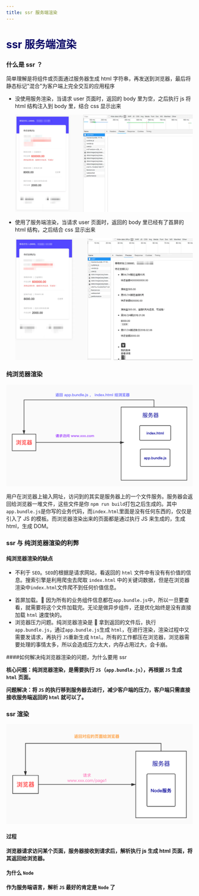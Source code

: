 ```yaml
---
title: ssr 服务端渲染
---
```


# <font color="#090768">ssr 服务端渲染</font>

### 什么是 ssr ？

简单理解是将组件或页面通过服务器生成 html 字符串，再发送到浏览器，最后将静态标记"混合"为客户端上完全交互的应用程序

-   没使用服务渲染，当请求 user 页面时，返回的 body 里为空，之后执行 js 将 html 结构注入到 body 里，结合 css 显示出来

    ![没有使用 ssr](../.vuepress/public/imgs/no-ssr.webp)

-   使用了服务端渲染，当请求 user 页面时，返回的 body 里已经有了首屏的 html 结构，之后结合 css 显示出来

    ![使用 ssr](../.vuepress/public/imgs/yes-ssr.webp)

### 纯浏览器渲染

![浏览器渲染](../.vuepress/public/imgs/browser-render.jpg)

用户在浏览器上输入网址，访问到的其实是服务器上的一个文件服务。服务器会返回给浏览器一堆文件，这些文件是你 `npm run build`打包之后生成的。其中`app.bundle.js`是你写的业务代码，而`index.html`里面是没有任何东西的，仅仅是引入了 JS 的模板。而浏览器渲染出来的页面都是通过执行 JS 来生成的，生成 html，生成 DOM。

### ssr 与 纯浏览器渲染的利弊

#### 纯浏览器渲染的缺点

-   不利于 `SEO`。`SEO`的根据是请求网站，看返回的 `html` 文件中有没有有价值的信息。搜索引擎是利用爬虫去爬取 `index.html` 中的关键词数据，但是在浏览器渲染中`index.html`文件爬不到任何价值信息。

*   首屏加载。 因为所有的业务组件信息都在`app.bundle.js`中，所以一旦要查看，就需要将这个文件加载完。无论是做异步组件，还是优化始终是没有直接加载 `html` 速度快的。
*   浏览器压力问题。纯浏览器渲染是  拿到返回的文件后，执行 `app.bundle.js`，通过`app.bundle.js`生成 `html`，在进行渲染，渲染过程中又需要发请求，再执行 `JS`重新生成 `html`。所有的工作都压在浏览器，浏览器需要处理的事情太多，所以会造成压力太大，内存占用过大，会卡崩。

####如何解决纯浏览器渲染的问题，为什么要用 ssr

<strong>核心问题：纯浏览器渲染，是需要执行 `JS`（`app.bundle.js`），再根据 `JS` 生成 `html` 页面。<strong>

<strong>问题解决：将 `JS` 的执行移到服务器去进行，减少客户端的压力，客户端只需直接接收服务端返回的 `html` 就可以了。<strong>

### ssr 渲染

![服务端渲染](../.vuepress/public/imgs/ssr-render.jpg)

#### 过程

浏览器请求访问某个页面，服务器接收到请求后，解析执行 js 生成 html 页面，将其返回给浏览器。

#### 为什么 `Node`

作为服务端语言，解析 `JS` 最好的肯定是 `Node` 了
